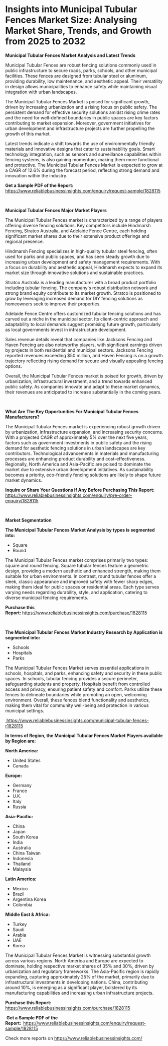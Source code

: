 <p><h1>Insights into Municipal Tubular Fences Market Size: Analysing Market Share, Trends, and Growth from 2025 to 2032</h1></p><p><strong>Municipal Tubular Fences Market Analysis and Latest Trends</strong></p>
<p><p>Municipal Tubular Fences are robust fencing solutions commonly used in public infrastructure to secure roads, parks, schools, and other municipal facilities. These fences are designed from tubular steel or aluminum, providing durability, low maintenance, and aesthetic appeal. Their versatility in design allows municipalities to enhance safety while maintaining visual integration with urban landscapes.</p><p>The Municipal Tubular Fences Market is poised for significant growth, driven by increasing urbanization and a rising focus on public safety. The persistent demand for effective security solutions amidst rising crime rates and the need for well-defined boundaries in public spaces are key factors contributing to market expansion. Moreover, government initiatives for urban development and infrastructure projects are further propelling the growth of this market.</p><p>Latest trends indicate a shift towards the use of environmentally friendly materials and innovative designs that cater to sustainability goals. Smart technology integration, such as sensors and surveillance capabilities within fencing systems, is also gaining momentum, making them more functional and protective. The Municipal Tubular Fences Market is expected to grow at a CAGR of 12.6% during the forecast period, reflecting strong demand and innovation within the industry.</p></p>
<p><strong>Get a Sample PDF of the Report:&nbsp;</strong> <a href="https://www.reliablebusinessinsights.com/enquiry/request-sample/1828115?utm_campaign=2276&utm_medium=2&utm_source=Github&utm_content=ia&utm_term=12042025&utm_id=municipal-tubular-fences">https://www.reliablebusinessinsights.com/enquiry/request-sample/1828115</a></p>
<p>&nbsp;</p>
<p><strong>Municipal Tubular Fences Major Market Players</strong></p>
<p><p>The Municipal Tubular Fences market is characterized by a range of players offering diverse fencing solutions. Key competitors include Hindmarsh Fencing, Stratco Australia, and Adelaide Fence Centre, each holding significant market shares due to their extensive product offerings and regional presence. </p><p>Hindmarsh Fencing specializes in high-quality tubular steel fencing, often used for parks and public spaces, and has seen steady growth due to increasing urban development and safety management requirements. With a focus on durability and aesthetic appeal, Hindmarsh expects to expand its market size through innovative solutions and sustainable practices.</p><p>Stratco Australia is a leading manufacturer with a broad product portfolio including tubular fencing. The company's robust distribution network and strong brand equity contribute to its market growth. Stratco is positioned to grow by leveraging increased demand for DIY fencing solutions as homeowners seek to improve their properties.</p><p>Adelaide Fence Centre offers customized tubular fencing solutions and has carved out a niche in the municipal sector. Its client-centric approach and adaptability to local demands suggest promising future growth, particularly as local governments invest in infrastructure development.</p><p>Sales revenue details reveal that companies like Jacksons Fencing and Haven Fencing are also noteworthy players, with significant earnings driven by projects in both residential and municipal sectors. Jacksons Fencing reported revenues exceeding $50 million, and Haven Fencing is on a growth trajectory reflecting rising demand for secure and visually appealing fencing options.</p><p>Overall, the Municipal Tubular Fences market is poised for growth, driven by urbanization, infrastructural investment, and a trend towards enhanced public safety. As companies innovate and adapt to these market dynamics, their revenues are anticipated to increase substantially in the coming years.</p></p>
<p>&nbsp;</p>
<p><strong>What Are The Key Opportunities For Municipal Tubular Fences Manufacturers?</strong></p>
<p><p>The Municipal Tubular Fences market is experiencing robust growth driven by urbanization, infrastructure expansion, and increasing security concerns. With a projected CAGR of approximately 5% over the next five years, factors such as government investments in public safety and the rising demand for aesthetic fencing solutions in urban landscapes are key contributors. Technological advancements in materials and manufacturing processes are enhancing product durability and cost-effectiveness. Regionally, North America and Asia-Pacific are poised to dominate the market due to extensive urban development initiatives. As sustainability becomes a priority, eco-friendly fencing solutions are likely to shape future market dynamics.</p></p>
<p><strong>Inquire or Share Your Questions If Any Before Purchasing This Report:</strong> <a href="https://www.reliablebusinessinsights.com/enquiry/pre-order-enquiry/1828115?utm_campaign=2276&utm_medium=2&utm_source=Github&utm_content=ia&utm_term=12042025&utm_id=municipal-tubular-fences">https://www.reliablebusinessinsights.com/enquiry/pre-order-enquiry/1828115</a></p>
<p>&nbsp;</p>
<p><strong>Market Segmentation</strong></p>
<p><strong>The Municipal Tubular Fences Market Analysis by types is segmented into:</strong></p>
<p><ul><li>Square</li><li>Round</li></ul></p>
<p><p>The Municipal Tubular Fences market comprises primarily two types: square and round fencing. Square tubular fences feature a geometric design, providing a modern aesthetic and enhanced strength, making them suitable for urban environments. In contrast, round tubular fences offer a sleek, classic appearance and improved safety with fewer sharp edges, making them ideal for public spaces or residential areas. Each type serves varying needs regarding durability, style, and application, catering to diverse municipal fencing requirements.</p></p>
<p><strong>Purchase this Report:&nbsp;</strong><a href="https://www.reliablebusinessinsights.com/purchase/1828115?utm_campaign=2276&utm_medium=2&utm_source=Github&utm_content=ia&utm_term=12042025&utm_id=municipal-tubular-fences">https://www.reliablebusinessinsights.com/purchase/1828115</a></p>
<p>&nbsp;</p>
<p><strong>The Municipal Tubular Fences Market Industry Research by Application is segmented into:</strong></p>
<p><ul><li>Schools</li><li>Hospitals</li><li>Parks</li></ul></p>
<p><p>The Municipal Tubular Fences Market serves essential applications in schools, hospitals, and parks, enhancing safety and security in these public spaces. In schools, tubular fencing provides a secure perimeter, safeguarding students and property. Hospitals benefit from controlled access and privacy, ensuring patient safety and comfort. Parks utilize these fences to delineate boundaries while promoting an open, welcoming environment. Overall, these fences blend functionality and aesthetics, making them vital for community well-being and protection in various municipal settings.</p></p>
<p><a href="https://www.reliablebusinessinsights.com/municipal-tubular-fences-r1828115?utm_campaign=2276&utm_medium=2&utm_source=Github&utm_content=ia&utm_term=12042025&utm_id=municipal-tubular-fences">&nbsp;https://www.reliablebusinessinsights.com/municipal-tubular-fences-r1828115</a></p>
<p><strong>In terms of Region, the Municipal Tubular Fences Market Players available by Region are:</strong></p>
<p>
    <p> <strong> North America: </strong>
        <ul>
            <li>United States</li>
            <li>Canada</li>
        </ul>
        </p> 
    <p> <strong> Europe: </strong>
        <ul>
            <li>Germany</li>
            <li>France</li>
            <li>U.K.</li>
            <li>Italy</li>
            <li>Russia</li>
        </ul>
        </p> 
    <p> <strong> Asia-Pacific: </strong>
        <ul>
            <li>China</li>
            <li>Japan</li>
            <li>South Korea</li>
            <li>India</li>
            <li>Australia</li>
            <li>China Taiwan</li>
            <li>Indonesia</li>
            <li>Thailand</li>
            <li>Malaysia</li>
        </ul>
        </p> 
    <p> <strong> Latin America: </strong>
        <ul>
            <li>Mexico</li>
            <li>Brazil</li>
            <li>Argentina Korea</li>
            <li>Colombia</li>
        </ul>
        </p> 
    <p> <strong> Middle East & Africa: </strong>
        <ul>
            <li>Turkey</li>
            <li>Saudi</li>
            <li>Arabia</li>
            <li>UAE</li>
            <li>Korea</li>
        </ul>
    </p>
    </p>
<p><p>The Municipal Tubular Fences Market is witnessing substantial growth across various regions. North America and Europe are expected to dominate, holding respective market shares of 35% and 30%, driven by urbanization and regulatory frameworks. The Asia-Pacific region is rapidly expanding, capturing approximately 25% of the market, primarily due to infrastructural investments in developing nations. China, contributing around 10%, is emerging as a significant player, bolstered by its manufacturing capabilities and increasing urban infrastructure projects.</p></p>
<p><strong>Purchase this Report: </strong><a href="https://www.reliablebusinessinsights.com/purchase/1828115?utm_campaign=2276&utm_medium=2&utm_source=Github&utm_content=ia&utm_term=12042025&utm_id=municipal-tubular-fences">https://www.reliablebusinessinsights.com/purchase/1828115</a></p>
<p>&nbsp;<strong>Get a Sample PDF of the Report:&nbsp;&nbsp;</strong><a href="https://www.reliablebusinessinsights.com/enquiry/request-sample/1828115?utm_campaign=2276&utm_medium=2&utm_source=Github&utm_content=ia&utm_term=12042025&utm_id=municipal-tubular-fences">https://www.reliablebusinessinsights.com/enquiry/request-sample/1828115</a></p>
<p><strong></strong></p>
<p>Check more reports on <a href="https://www.reliablebusinessinsights.com/?utm_campaign=2276&utm_medium=2&utm_source=Github&utm_content=ia&utm_term=12042025&utm_id=municipal-tubular-fences">https://www.reliablebusinessinsights.com/</a></p>